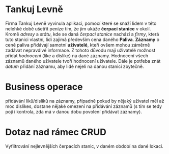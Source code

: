 # Tankuj Levně

Firma Tankuj Levně vyvinula aplikaci, pomocí které se snaží lidem v této nelehké době ušetřit peníze tím, že jim ukáže **čerpací stanice** v okolí. Kromě *adresy* a *státu*, kde se daná *čerpací stanice* nachází a *firmy*, která tuto stanici vlastní, lidi zajímá především cena daného **Paliva**. **Záznamy** o ceně paliva přidávají samotní **uživatelé**, kteří ovšem mohou záměrně zadávat nepravdivé informace. Z tohoto důvodu mají uživatelé možnost přidat *hodnocení* (like a dislike) na dané záznamy. Hodnocení všech záznamů daného uživatele tvoří hodnocení uživatele. Dále je potřeba znát _datum_ přidání záznamu, aby lidé nejeli na danou stanici zbytečně.

# Business operace
přidávání liků/disliků na záznamy, případně pokud by nějaký uživatel měl až moc dislikes, dostane nějaké omezení na přidávání záznamů (s tím se tedy pojí i kontrola, zda má v danou dobu povolení přidávat záznamy).

# Dotaz nad rámec CRUD
Vyfiltrování nejlevnějších čerpacích stanic, v daném období na dané lokaci.
